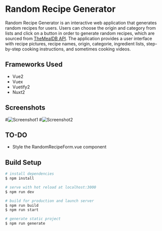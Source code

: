 # Random Recipe Generator

Random Recipe Generator is an interactive web application that generates random recipes for users. Users can choose the origin and category from lists and click on a button in order to generate random recipes, which are sourced from <a href="https://www.themealdb.com/api.php">TheMealDB API</a>. The application provides a user interface with recipe pictures, recipe names, origin, categorie, ingredient lists, step-by-step cooking instructions, and sometimes cooking videos.


## Frameworks Used
* Vue2
* Vuex
* Vuetify2
* Nuxt2

## Screenshots

#![Screenshot1](https://github.com/naseem-shawarba/toAdd)
#![Screenshot2](https://github.com/naseem-shawarba/toAdd)

## TO-DO
* Style the RandomRecipeForm.vue component

## Build Setup

```bash
# install dependencies
$ npm install

# serve with hot reload at localhost:3000
$ npm run dev

# build for production and launch server
$ npm run build
$ npm run start

# generate static project
$ npm run generate
```
